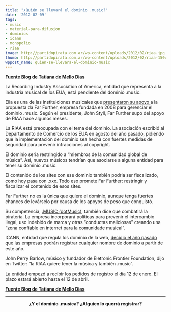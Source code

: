 ```yaml
---
title: "¿Quién se llevará el dominio .music?"
date: '2012-02-09'
tags:
- music
- material-para-difusion
- dominios
- icann
- monopolio
- riaa
image: http://partidopirata.com.ar/wp-content/uploads/2012/02/riaa.jpg
thumb: http://partidopirata.com.ar/wp-content/uploads/2012/02/riaa-150x150.jpg
wppost_name: quien-se-llevara-el-dominio-music
---
```


<strong><a href="http://blogs.estadao.com.br/tatiana-dias/quem-vai-levar-o-music/" target="_blank">Fuente Blog de Tatiana de Mello Dias</a></strong>

La Recording Industry Association of America, entidad que representa a la industria musical de los EUA, está pendiente del dominio .music.

Ella es una de las instituiciones musicales que <a href="http://domainincite.com/riaa-backs-music-new-gtld-bid/" target="_blank">presentaron su apoyo </a>a la propuesta da Far Further, empresa fundada en 2008 para gerenciar el dominio .music. Según el presidente, John Styll, Far Further supo del apoyo de RIAA hace algunos meses.

La RIAA está preocupada con el tema del dominio. La asociación escribió al Departamento de Comercio de los EUA en agosto del año pasado, pidiendo que la implementación del dominio sea hecha con fuertes medidas de seguridad para prevenir infracciones al copyright.

El dominio seria restringido a “miembros de la comunidad global de música”. Así, nuevos músicos tendrían que asociarse a alguna entidad para tener su dominio .music.

El contenido de los sites con ese dominio también podria ser fiscalizado, como hoy pasa con .xxx. Todo eso promete Far Further: restringir y fiscalizar el contenido de esos sites.

Far Further no es la única que quiere el dominio, aunque tenga fuertes chances de levárselo por causa de los apoyos de peso que conquistó.

Su competencia, <a href="http://music.us/" target="_blank">.MUSIC (dotMusic)</a>, también dice que combatirá la piratería. La empresa incorporará políticas para prevenir el intercambio ilegal, uso indebido de marca y otras “conductas maliciosas” creando una “zona confiable en internet para la comunidade musical”.

ICANN, entidad que regula los dominio de la web, <a href="http://blogs.estadao.com.br/link/qualquercoisa/" target="_blank">decidió el año pasado </a>que las empresas podrán registrar cualquier nombre de dominio a partir de este año.

John Perry Barlow, músico y fundador de Eletronic Frontier Foundation, dijo en Twitter: “la RIAA quiere tener la música y también .music”.

La entidad empezó a recibir los pedidos de registro el día 12 de enero. El plazo estará abierto hasta el 12 de abril.

<strong><a href="http://blogs.estadao.com.br/tatiana-dias/quem-vai-levar-o-music/" target="_blank">Fuente Blog de Tatiana de Mello Dias</a></strong>

<hr />
<p style="text-align: center;"><strong>¿Y el dominio .musica? ¿Alguien lo querrá registrar?</strong></p>
